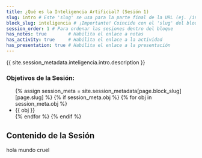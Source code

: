 ```yaml
---
title: ¿Qué es la Inteligencia Artificial? (Sesión 1)
slug: intro # Este 'slug' se usa para la parte final de la URL (ej. /inteligencia/intro/)
block_slug: inteligencia # ¡Importante! Coincide con el 'slug' del bloque padre
session_order: 1 # Para ordenar las sesiones dentro del bloque
has_notes: true        # Habilita el enlace a notas
has_activity: true     # Habilita el enlace a la actividad
has_presentation: true # Habilita el enlace a la presentación
---
```


{{ site.session_metadata.inteligencia.intro.description }}

### Objetivos de la Sesión:
<ul>
{% assign session_meta = site.session_metadata[page.block_slug][page.slug] %}
{% if session_meta.obj %}
    {% for obj in session_meta.obj %}
        <li>{{ obj }}</li>
    {% endfor %}
{% endif %}
</ul>

## Contenido de la Sesión
hola mundo cruel
